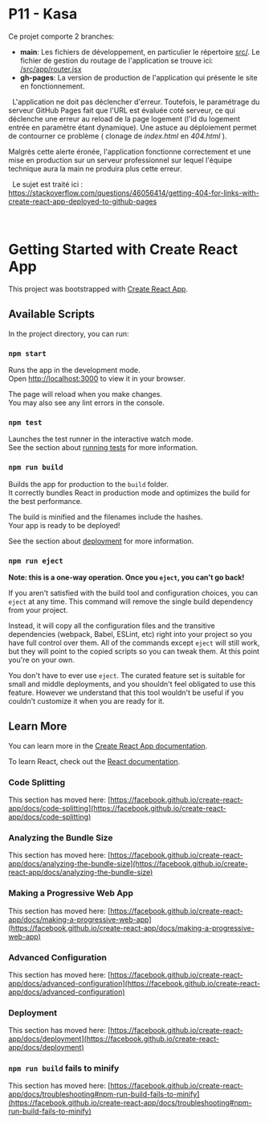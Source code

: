 # P11 - Kasa

Ce projet comporte 2 branches:
* **main**: Les fichiers de développement, en particulier le répertoire <a href="https://github.com/Peanuts-83/P11_Kasa/tree/main/src">src/</a>.
Le fichier de gestion du routage de l'application se trouve ici: <a href="https://github.com/Peanuts-83/P11_Kasa/tree/main/src/app/router.jsx">/src/app/router.jsx</a>
* **gh-pages**: La version de production de l'application qui présente le site en fonctionnement.

&nbsp;
L'application ne doit pas déclencher d'erreur. Toutefois, le paramétrage du serveur GitHub Pages fait que l'URL est évaluée coté serveur, ce qui déclenche une erreur au reload de la page logement (l'id du logement entrée en paramètre étant dynamique). Une astuce au déploiement permet de contourner ce problème ( clonage de *index.html* en *404.html* ).

 Malgrès cette alerte éronée, l'application fonctionne correctement et une mise en production sur un serveur professionnel sur lequel l'équipe technique aura la main ne produira plus cette erreur.

&nbsp;
Le sujet est traité ici : <a href="https://stackoverflow.com/questions/46056414/getting-404-for-links-with-create-react-app-deployed-to-github-pages">https://stackoverflow.com/questions/46056414/getting-404-for-links-with-create-react-app-deployed-to-github-pages</a>

&nbsp;

# Getting Started with Create React App

This project was bootstrapped with [Create React App](https://github.com/facebook/create-react-app).

## Available Scripts

In the project directory, you can run:

### `npm start`

Runs the app in the development mode.\
Open [http://localhost:3000](http://localhost:3000) to view it in your browser.

The page will reload when you make changes.\
You may also see any lint errors in the console.

### `npm test`

Launches the test runner in the interactive watch mode.\
See the section about [running tests](https://facebook.github.io/create-react-app/docs/running-tests) for more information.

### `npm run build`

Builds the app for production to the `build` folder.\
It correctly bundles React in production mode and optimizes the build for the best performance.

The build is minified and the filenames include the hashes.\
Your app is ready to be deployed!

See the section about [deployment](https://facebook.github.io/create-react-app/docs/deployment) for more information.

### `npm run eject`

**Note: this is a one-way operation. Once you `eject`, you can't go back!**

If you aren't satisfied with the build tool and configuration choices, you can `eject` at any time. This command will remove the single build dependency from your project.

Instead, it will copy all the configuration files and the transitive dependencies (webpack, Babel, ESLint, etc) right into your project so you have full control over them. All of the commands except `eject` will still work, but they will point to the copied scripts so you can tweak them. At this point you're on your own.

You don't have to ever use `eject`. The curated feature set is suitable for small and middle deployments, and you shouldn't feel obligated to use this feature. However we understand that this tool wouldn't be useful if you couldn't customize it when you are ready for it.

## Learn More

You can learn more in the [Create React App documentation](https://facebook.github.io/create-react-app/docs/getting-started).

To learn React, check out the [React documentation](https://reactjs.org/).

### Code Splitting

This section has moved here: [https://facebook.github.io/create-react-app/docs/code-splitting](https://facebook.github.io/create-react-app/docs/code-splitting)

### Analyzing the Bundle Size

This section has moved here: [https://facebook.github.io/create-react-app/docs/analyzing-the-bundle-size](https://facebook.github.io/create-react-app/docs/analyzing-the-bundle-size)

### Making a Progressive Web App

This section has moved here: [https://facebook.github.io/create-react-app/docs/making-a-progressive-web-app](https://facebook.github.io/create-react-app/docs/making-a-progressive-web-app)

### Advanced Configuration

This section has moved here: [https://facebook.github.io/create-react-app/docs/advanced-configuration](https://facebook.github.io/create-react-app/docs/advanced-configuration)

### Deployment

This section has moved here: [https://facebook.github.io/create-react-app/docs/deployment](https://facebook.github.io/create-react-app/docs/deployment)

### `npm run build` fails to minify

This section has moved here: [https://facebook.github.io/create-react-app/docs/troubleshooting#npm-run-build-fails-to-minify](https://facebook.github.io/create-react-app/docs/troubleshooting#npm-run-build-fails-to-minify)
